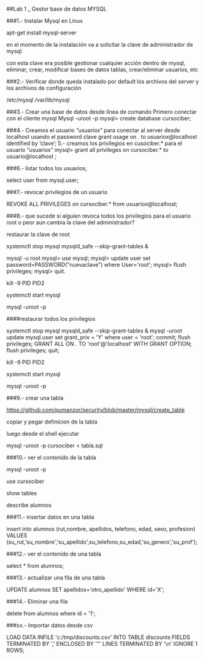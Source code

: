 ##Lab 1 _ Gestor base de datos MYSQL

###1.- Instalar Mysql en Linux

apt-get install mysql-server

en el momento de la instalación va a solicitar la clave de administrador de mysql

con esta clave era posible gestionar cualquier acción dentro de mysql, eliminar, crear, modificar bases de datos tablas, crear/eliminar usuarios, etc

###2.- Verificar donde queda instalado por default los archivos del server y los archivos de configuración

/etc/mysql
/var/lib/mysql

###3.- Crear una base de datos desde línea de comando
Primero conectar con el cliente mysql
Mysql -uroot -p
mysql> create database cursociber;

###4.- Creamos el usuario “usuariox” para conectar al server desde localhost usando el password clave
grant usage on *.* to usuariox@localhost identified by ‘clave’;
5.- creamos los privilegios en cusociber.* para el usuario “usuariox”
mysql> grant all privileges on cursociber.* to usuario@localhost ;

###6.- listar todos los usuarios;

select user from mysql.user;

###7.- revocar privilegios de un usuario

REVOKE ALL PRIVILEGES on cursociber.* from usuariox@localhost;

###8.- que sucede si alguien revoca todos los privilegios para el usuario root o peor aun cambia la clave del administrador?

restaurar la clave de root

systemctl stop mysql
mysqld_safe --skip-grant-tables &

mysql -u root
mysql> use mysql;
mysql> update user set password=PASSWORD("nuevaclave") where User='root';
mysql> flush privileges;
mysql> quit.

kill -9 PID PID2

systemctl start mysql

mysql -uroot -p

####restaurar todos los privilegios

systemctl stop mysql
mysqld_safe --skip-grant-tables &
mysql -uroot
update mysql.user set grant_priv = 'Y' where user = 'root'; commit; flush privileges;
 GRANT ALL ON *.* TO 'root'@'localhost' WITH GRANT OPTION;
flush privileges;
quit;

kill -9 PID PID2

systemctl start mysql

mysql -uroot -p

###9.- crear una tabla

https://github.com/pumanzor/security/blob/master/mysql/create_table

copiar y pegar definicion de la tabla

luego desde el shell ejecutar

mysql -uroot -p cursociber < tabla.sql

###10.- ver el contenido de la tabla

mysql -uroot -p

use cursociber

show tables

describe alumnos

###11.- insertar datos en una tabla

insert into alumnos (rut,nombre, apellidos, telefono, edad, sexo, profesion) VALUES (su_rut,'su_nombre','su_apellido',su_telefono,su_edad,'su_genero','su_prof');

###12.- ver el contenido de una tabla

select * from alumnos;

###13.- actualizar una fila de una tabla

UPDATE alumnos SET apellidos='otro_apellido' WHERE id='X';

###14.- Eliminar una fila

delete from alumnos where id = '1';


###xx.- Importar datos desde csv

LOAD DATA INFILE 'c:/tmp/discounts.csv' 
INTO TABLE discounts 
FIELDS TERMINATED BY ',' 
ENCLOSED BY '"'
LINES TERMINATED BY '\n'
IGNORE 1 ROWS;


